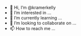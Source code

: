 - 👋 Hi, I’m @kramerkelly
- 👀 I’m interested in ...
- 🌱 I’m currently learning ...
- 💞️ I’m looking to collaborate on ...
- 📫 How to reach me ...

<!---
kramerkelly/kramerkelly is a ✨ special ✨ repository because its `README.md` (this file) appears on your GitHub profile.
You can click the Preview link to take a look at your changes.
--->

